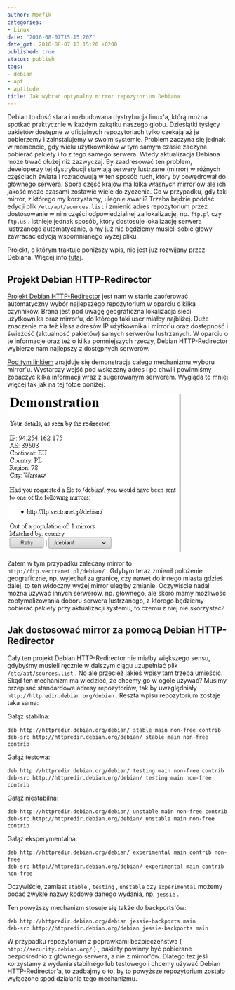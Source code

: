 ```yaml
---
author: Morfik
categories:
- Linux
date: "2016-08-07T15:15:20Z"
date_gmt: 2016-08-07 13:15:20 +0200
published: true
status: publish
tags:
- debian
- apt
- aptitude
title: Jak wybrać optymalny mirror repozytorium Debiana
---
```


Debian to dość stara i rozbudowana dystrybucja linux'a, którą można spotkać praktycznie w każdym
zakątku naszego globu. Dziesiątki tysięcy pakietów dostępne w oficjalnych repozytoriach tylko
czekają aż je pobierzemy i zainstalujemy w swoim systemie. Problem zaczyna się jednak w momencie,
gdy wielu użytkowników w tym samym czasie zaczyna pobierać pakiety i to z tego samego serwera. Wtedy
aktualizacja Debiana może trwać dłużej niż zazwyczaj. By zaadresować ten problem, developerzy tej
dystrybucji stawiają serwery lustrzane (mirror) w różnych częściach świata i rozładowują w ten
sposób ruch, który by powędrował do głównego serwera. Spora część krajów ma kilka własnych
mirror'ów ale ich jakość może czasami zostawić wiele do życzenia. Co w przypadku, gdy taki mirror,
z którego my korzystamy, ulegnie awarii? Trzeba będzie poddać edycji plik `/etc/apt/sources.list` i
zmienić adres repozytorium przez dostosowanie w nim części odpowiedzialnej za lokalizację, np.
`ftp.pl` czy `ftp.us` . Istnieje jednak sposób, który dostosuje lokalizację serwera lustrzanego
automatycznie, a my już nie będziemy musieli sobie głowy zawracać edycją wspomnianego wyżej pliku.

Projekt, o którym traktuje poniższy wpis, nie jest już rozwijany przez Debiana. Więcej info
[tutaj](https://wiki.debian.org/DebianGeoMirror).

<!--more-->
## Projekt Debian HTTP-Redirector

[Projekt Debian HTTP-Redirector](http://httpredir.debian.org/) jest nam w stanie zaoferować
automatyczny wybór najlepszego repozytorium w oparciu o kilka czynników. Brana jest pod uwagę
geograficzna lokalizacja sieci użytkownika oraz mirror'u, do którego taki user miałby najbliżej.
Duże znaczenie ma też klasa adresów IP użytkownika i mirror'u oraz dostępność i świeżość
(aktualność pakietów) samych serwerów lustrzanych. W oparciu o te informacje oraz też o kilka
pomniejszych rzeczy, Debian HTTP-Redirector wybierze nam najlepszy z dostępnych serwerów.

[Pod tym linkiem](http://httpredir.debian.org/demo.html) znajduje się demonstracja całego mechanizmu
wyboru mirror'u. Wystarczy wejść pod wskazany adres i po chwili powinniśmy zobaczyć kilka informacji
wraz z sugerowanym serwerem. Wygląda to mniej więcej tak jak na tej fotce poniżej:

![](/img/2016/08/1.debian-http-redirector-mirror-aktualizacja-systemu.png#medium)

Zatem w tym przypadku zalecany mirror to `http://ftp.vectranet.pl/debian/` . Gdybym teraz zmienił
położenie geograficzne, np. wyjechał za granicę, czy nawet do innego miasta gdzieś dalej, to ten
widoczny wyżej mirror uległby zmianie. Oczywiście nadal można używać innych serwerów, np. głównego,
ale skoro mamy możliwość zoptymalizowania doboru serwera lustrzanego, z którego będziemy pobierać
pakiety przy aktualizacji systemu, to czemu z niej nie skorzystać?

## Jak dostosować mirror za pomocą Debian HTTP-Redirector

Cały ten projekt Debian HTTP-Redirector nie miałby większego sensu, gdybyśmy musieli ręcznie w
dalszym ciągu uzupełniać plik `/etc/apt/sources.list` . No ale przecież jakieś wpisy tam trzeba
umieścić. Skąd ten mechanizm ma wiedzieć, że chcemy go w ogóle używać? Musimy przepisać standardowe
adresy repozytoriów, tak by uwzględniały `http://httpredir.debian.org/debian` . Reszta wpisu
repozytorium zostaje taka sama:

Gałąź stabilna:

    deb http://httpredir.debian.org/debian/ stable main non-free contrib
    deb-src http://httpredir.debian.org/debian/ stable main non-free contrib

Gałąź testowa:

    deb http://httpredir.debian.org/debian/ testing main non-free contrib
    deb-src http://httpredir.debian.org/debian/ testing main non-free contrib

Gałąź niestabilna:

    deb http://httpredir.debian.org/debian/ unstable main non-free contrib
    deb-src http://httpredir.debian.org/debian/ unstable main non-free contrib

Gałąź eksperymentalna:

    deb http://httpredir.debian.org/debian/ experimental main contrib non-free
    deb-src http://httpredir.debian.org/debian/ experimental main contrib non-free

Oczywiście, zamiast `stable` , `testing` , `unstable` czy `experimental` możemy podać zwykłe nazwy
kodowe danego wydania, np. `jessie` .

Ten powyższy mechanizm stosuje się także do backports'ów:

    deb http://httpredir.debian.org/debian jessie-backports main
    deb-src http://httpredir.debian.org/debian jessie-backports main

W przypadku repozytorium z poprawkami bezpieczeństwa ( `http://security.debian.org/` ) , pakiety
powinny być pobierane bezpośrednio z głównego serwera, a nie z mirror'ów. Dlatego też jeśli
korzystamy z wydania stabilnego lub testowego i chcemy używać Debian HTTP-Redirector'a, to zadbajmy
o to, by to powyższe repozytorium zostało wyłączone spod działania tego mechanizmu.
